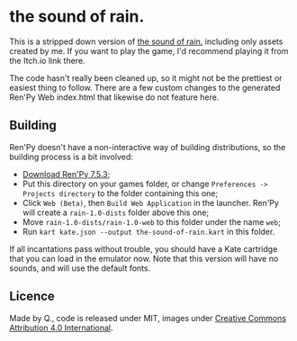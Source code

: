 # the sound of rain.

This is a stripped down version of [the sound of rain.](https://qteatime.itch.io/the-sound-of-rain-remake) including only assets created by me. If you want to play the game, I'd recommend playing it from the Itch.io link there.

The code hasn't really been cleaned up, so it might not be the prettiest or easiest thing to follow. There are a few custom changes to the generated Ren'Py Web index.html that likewise do not feature here.


## Building

Ren'Py doesn't have a non-interactive way of building distributions, so the building process is a bit involved:

  - [Download Ren'Py 7.5.3](https://www.renpy.org/);
  - Put this directory on your games folder, or change `Preferences -> Projects directory` to the folder containing this one;
  - Click `Web (Beta)`, then `Build Web Application` in the launcher. Ren'Py will create a `rain-1.0-dists` folder above this one;
  - Move `rain-1.0-dists/rain-1.0-web` to this folder under the name `web`;
  - Run `kart kate.json --output the-sound-of-rain.kart` in this folder.

If all incantations pass without trouble, you should have a Kate cartridge that you can load in the emulator now. Note that this version will have no sounds, and will use the default fonts.


## Licence

Made by Q., code is released under MIT, images under [Creative Commons Attribution 4.0 International](https://creativecommons.org/licenses/by/4.0/).